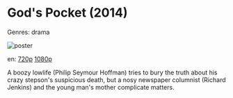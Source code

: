 # God's Pocket (2014)

Genres: drama

![poster](http://image.tmdb.org/t/p/w500/wpqkpwFWMbTe7H7BMHyoAPgIxpp.jpg)

en:
  [720p](magnet:?xt=urn:btih:EB4B24F8C221B47B91EC94687D689BB400969926&tr=udp://glotorrents.pw:6969/announce&tr=udp://tracker.opentrackr.org:1337/announce&tr=udp://torrent.gresille.org:80/announce&tr=udp://tracker.openbittorrent.com:80&tr=udp://tracker.coppersurfer.tk:6969&tr=udp://tracker.leechers-paradise.org:6969&tr=udp://p4p.arenabg.ch:1337&tr=udp://tracker.internetwarriors.net:1337)
  [1080p](magnet:?xt=urn:btih:05B8513B3A9650812031318892D3E1D8C2A0866E&tr=udp://glotorrents.pw:6969/announce&tr=udp://tracker.opentrackr.org:1337/announce&tr=udp://torrent.gresille.org:80/announce&tr=udp://tracker.openbittorrent.com:80&tr=udp://tracker.coppersurfer.tk:6969&tr=udp://tracker.leechers-paradise.org:6969&tr=udp://p4p.arenabg.ch:1337&tr=udp://tracker.internetwarriors.net:1337)
  


A boozy lowlife (Philip Seymour Hoffman) tries to bury the truth about his crazy stepson's suspicious death, but a nosy newspaper columnist (Richard Jenkins) and the young man's mother complicate matters.